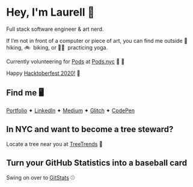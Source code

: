 # Hey, I'm Laurell 👋

Full stack software engineer & art nerd.

If I’m not in front of a computer or piece of art, you can find me outside 🥾&nbsp; hiking, 🚲&nbsp; biking, or 🧘‍♀️&nbsp; practicing yoga.

Currently volunteering for [Pods](https://www.linkedin.com/company/podsnyc/) at [Pods.nyc](https://pods.nyc/) 🗽 🍎

Happy [Hacktoberfest 2020!](https://hacktoberfest.digitalocean.com/) 🎉

## Find me 🖥
[Portfolio](https://laurellmccaffrey.com/) ✦ [LinkedIn](https://www.linkedin.com/in/lgm527/) ✦ [Medium](https://www.medium.com/@lgm527/) ✦ [Glitch](https://www.glitch.com/@lgm527/) ✦ [CodePen](https://www.codepen.io/lgm527/)


## In NYC and want to become a tree steward?

Locate a tree near you at [TreeTrends](https://lgm527.github.io/tt2/) 🌲

## Turn your GitHub Statistics into a baseball card

Swing on over to [GitStats](https://git-stats-and-octocats.netlify.app/) ⚾️
 

<!--
**lgm527/lgm527** is a ✨ _special_ ✨ repository because its `README.md` (this file) appears on your GitHub profile.

Here are some ideas to get you started:

- 🔭 I’m currently working on ...
- 🌱 I’m currently learning ...
- 👯 I’m looking to collaborate on ...
- 🤔 I’m looking for help with ...
- 💬 Ask me about ...
- 📫 How to reach me: ...
- 😄 Pronouns: ...
- ⚡ Fun fact: ...

- [Portfolio](https://laurellmccaffrey.com/)
- [LinkedIn](https://www.linkedin.com/in/lgm527/)
- [Medium](https://www.medium.com/@lgm527/)
- [Glitch](https://www.glitch.com/@lgm527/)
- [CodePen](https://www.codepen.io/lgm527/)
-->
